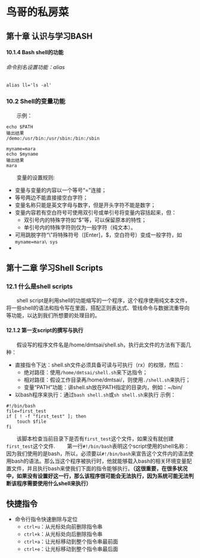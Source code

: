 # 鸟哥的私房菜
## 第十章 认识与学习BASH
#### 10.1.4 Bash shell的功能
###### 命令别名设置功能：alias
```shell
alias ll='ls -al'
```
### 10.2 Shell的变量功能
&emsp;&emsp;示例：
```shell
echo $PATH
输出结果
/demo:/usr/bin:/usr/sbin:/bin:/sbin

myname=mara
echo $myname
输出结果
mara
```
&emsp;&emsp;变量的设置规则:
* 变量与变量的内容以一个等号“=”连接；
* 等号两边不能直接接空白字符；
* 变量名称只能是英文字母与数字，但是开头字符不能是数字；
* 变量内容若有空白符号可使用双引号或单引号将变量内容括起来，但：
  * 双引号内的特殊字符如“$”等，可以保留原本的特性；
  * 单引号内的特殊字符则仅为一般字符（纯文本）。
* 可用跳脱字符“\”将特殊符号（[Enter]，$，空白符号）变成一般字符，如`myname=mara\ sys`
* 

## 第十二章 学习Shell Scripts
### 12.1 什么是shell scripts
&emsp;&emsp;shell script是利用shell的功能缩写的一个程序，这个程序使用纯文本文件，将一些shell的语法和指令写在里面，搭配正则表达式、管线命令与数据流重导向等功能，以达到我们所想要的处理目的。
#### 12.1.2 第一支script的撰写与执行
&emsp;&emsp;假设写的程序文件名是/home/dmtsai/shell.sh，执行此文件的方法有下面几种：
* 直接指令下达：shell.sh文件必须具备可读与可执行（rx）的权限，然后：
  * 绝对路径：使用`/home/dmtsai/shell.sh`来下达指令；
  * 相对路径：假设工作目录再/home/dmtsai/，则使用`./shell.sh`来执行；
  * 变量“PATH”功能：讲shell.sh放在PATH指定的目录内，例如：~/bin/
* 以bash程序来执行：通过`bash shell.sh`或`sh shell.sh`来执行
示例：
```shell
#!/bin/bash
file=first_test
if [ ! -f "first_test" ]; then
    touch $file
fi
```
&emsp;&emsp;该脚本检查当前目录下是否有`first_test`这个文件，如果没有就创建`first_test`这个文件.
&emsp;&emsp;第一行`#!/bin/bash`表明这个script使用的shell名称：因为我们使用的是bash，所以，必须要以`#!/bin/bash`来宣告这个文件内的语法使用bash的语法。那么当这个程序被执行时，他就能够载入bash的相关环境变量配置文件，并且执行bash来使我们下面的指令能够执行。**（这很重要，在很多状况中，如果没有设置好这一行，那么该程序很可能会无法执行，因为系统可能无法判断该程序需要使用什么shell来执行）**

## 快捷指令
* 命令行指令快速删除与定位
  * `ctrl+u`：从光标处向前删除指令串
  * `ctrl+k`：从光标处向后删除指令串
  * `ctrl+a`：让光标移动到整个指令串最前面
  * `ctrl+e`：让光标移动到整个指令串最后面

